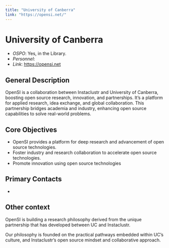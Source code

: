```yaml
---
title: "University of Canberra"
link: "https://opensi.net/"
--- 
```


# University of Canberra

- *OSPO*: Yes, in the Library.
- *Personnel*: 
- *Link*: https://opensi.net


## General Description

OpenSI is a collaboration between Instaclustr and University of Canberra, boosting open source research, innovation, and partnerships. It’s a platform for applied research, idea exchange, and global collaboration. This partnership bridges academia and industry, enhancing open source capabilities to solve real-world problems.

## Core Objectives

- OpenSI provides a platform for deep research and advancement of open source technologies.
- Foster industry and research collaboration to accelerate open source technologies.
- Promote innovation using open source technologies

## Primary Contacts

- 

## Other context

OpenSI is building a research philosophy derived from the unique partnership that has developed between UC and Instaclustr.

Our philosophy is founded on the practical pathways embedded within UC’s culture, and Instaclustr’s open source mindset and collaborative approach.